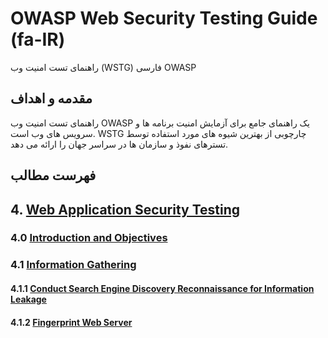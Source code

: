 # OWASP Web Security Testing Guide (fa-IR)
راهنمای تست امنیت وب (WSTG) فارسی OWASP

## مقدمه و اهداف
راهنمای تست امنیت وب OWASP یک راهنمای جامع برای آزمایش امنیت برنامه ها و سرویس های وب است. WSTG چارچوبی از بهترین شیوه های مورد استفاده توسط تسترهای نفوذ و سازمان ها در سراسر جهان را ارائه می دهد.

## فهرست مطالب
## 4. [Web Application Security Testing](4-Web_Application_Security_Testing/)
### 4.0 [Introduction and Objectives](4-Web_Application_Security_Testing/00-Introduction_and_Objectives/README.md)
### 4.1 [Information Gathering](4-Web_Application_Security_Testing/01-Information_Gathering/README.md)
#### 4.1.1 [Conduct Search Engine Discovery Reconnaissance for Information Leakage](4-Web_Application_Security_Testing/01-Information_Gathering/01-Conduct_Search_Engine_Discovery_Reconnaissance_for_Information_Leakage.md)
#### 4.1.2 [Fingerprint Web Server](4-Web_Application_Security_Testing/01-Information_Gathering/02-Fingerprint_Web_Server.md)
